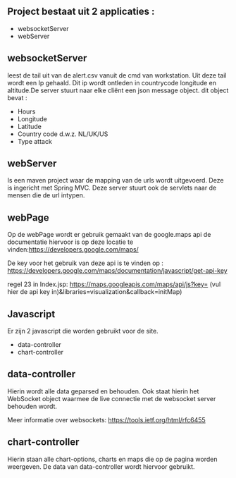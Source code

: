 ﻿## Project bestaat uit 2 applicaties :
* websocketServer
* webServer

## websocketServer
leest de tail uit van de alert.csv vanuit de cmd van workstation. Uit deze tail wordt een Ip gehaald. Dit ip wordt ontleden in countrycode longitude en altitude.De server stuurt naar elke cliënt een json message object. dit object bevat :
* Hours
* Longitude
* Latitude
* Country code d.w.z. NL/UK/US
* Type attack

## webServer
Is een maven project waar de mapping van de urls wordt uitgevoerd. Deze is ingericht met Spring MVC.  Deze server stuurt ook de servlets naar de mensen die de url intypen.

## webPage
Op de webPage wordt er gebruik gemaakt van de google.maps api de documentatie hiervoor is op deze locatie te vinden:https://developers.google.com/maps/ 

De key voor het gebruik van deze api is te vinden op : https://developers.google.com/maps/documentation/javascript/get-api-key 

regel 23 in Index.jsp: https://maps.googleapis.com/maps/api/js?key= (vul hier de api key in)&libraries=visualization&callback=initMap)

## Javascript

Er zijn 2 javascript die worden gebruikt voor de site.
* data-controller
* chart-controller

## data-controller

Hierin wordt alle data geparsed en behouden. Ook staat hierin het WebSocket object waarmee de live connectie met
de websocket server behouden wordt.

Meer informatie over websockets: https://tools.ietf.org/html/rfc6455

## chart-controller

Hierin staan alle chart-options, charts en maps die op de pagina worden weergeven.
De data van data-controller wordt hiervoor gebruikt. 
